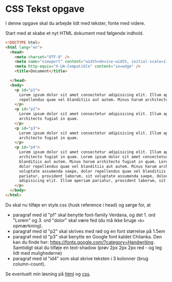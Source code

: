 # CSS Tekst opgave

I denne opgave skal du arbejde lidt med tekster, fonte med videre.

Start med at skabe et nyt HTML dokument med følgende indhold.

```html
<!DOCTYPE html>
<html lang="en">
  <head>
    <meta charset="UTF-8" />
    <meta name="viewport" content="width=device-width, initial-scale=1.0" />
    <meta http-equiv="X-UA-Compatible" content="ie=edge" />
    <title>Document</title>

  </head>
  <body>
    <p id="p1">
      Lorem ipsum dolor sit amet consectetur adipisicing elit. Illum aperiam pariatur, provident laborum, sit voluptate assumenda saepe, dolor
      repellendus quae vel blanditiis aut autem. Minus harum architecto fugiat in quam.
    </p>
    <p id="p2">
      Lorem ipsum dolor sit amet consectetur adipisicing elit. Illum aperiam pariatur, provident laborum, sit voluptate assumenda saepe, dolor repellendus quae vel blanditiis aut autem. Minus harum
      architecto fugiat in quam.
    </p>
    <p id="p3">
      Lorem ipsum dolor sit amet consectetur adipisicing elit. Illum aperiam pariatur, provident laborum, sit voluptate assumenda saepe, dolor repellendus quae vel blanditiis aut autem. Minus harum
      architecto fugiat in quam.
    </p>
    <p id="p4">
      Lorem ipsum dolor sit amet consectetur adipisicing elit. Illum aperiam pariatur, provident laborum, sit voluptate assumenda saepe, dolor repellendus quae vel blanditiis aut autem. Minus harum
      architecto fugiat in quam. Lorem ipsum dolor sit amet consectetur adipisicing elit. Illum aperiam pariatur, provident laborum, sit voluptate assumenda saepe, dolor repellendus quae vel
      blanditiis aut autem. Minus harum architecto fugiat in quam. Lorem ipsum dolor sit amet consectetur adipisicing elit. Illum aperiam pariatur, provident laborum, sit voluptate assumenda saepe,
      dolor repellendus quae vel blanditiis aut autem. Minus harum architecto fugiat in quam. Lorem ipsum dolor sit amet consectetur adipisicing elit. Illum aperiam pariatur, provident laborum, sit
      voluptate assumenda saepe, dolor repellendus quae vel blanditiis aut autem. Minus harum architecto fugiat in quam. Lorem ipsum dolor sit amet consectetur adipisicing elit. Illum aperiam
      pariatur, provident laborum, sit voluptate assumenda saepe, dolor repellendus quae vel blanditiis aut autem. Minus harum architecto fugiat in quam. Lorem ipsum dolor sit amet consectetur
      adipisicing elit. Illum aperiam pariatur, provident laborum, sit voluptate assumenda saepe, dolor repellendus quae vel blanditiis aut autem. Minus harum architecto fugiat in quam.
    </p>
  </body>
</html>
```

Du skal nu tilføje en style.css (husk reference i head) og sørge for, at 

- paragraf med id "p1" skal benytte font-family Verdana, og det 1. ord "Lorem" og 3. ord "dolor" skal være fed (du må ikke bruge ```<b>``` opmærkning).
- paragraf med id "p2" skal skrives med rød og en font størrelse på 1.5em
- paragraf med id "p3" skal benytte en Google font kaldet Chilanka. Den kan du finde her: https://fonts.google.com/?category=Handwriting. Samtidigt skal du tilføje en text-shadow (prøv 2px 2px 2px red - og leg lidt med mulighederne)
- paragraf med id "id4" som skal skrive teksten i 3 kolonner (brug column-count).

Se eventuelt min løsning på [html](index.html) og [css](style.css).